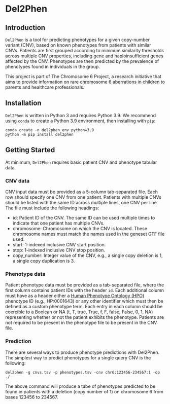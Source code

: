 # Del2Phen

## Introduction

`Del2Phen` is a tool for predicting phenotypes for a given copy-number variant (CNV), based on known phenotypes from patients with similar CNVs. Patients are first grouped according to minimum similarity thresholds across multiple CNV properties, including gene and haploinsufficient genes affected by the CNV. Phenotypes are then predicted by the prevalence of phenotypes found in individuals in the group.

This project is part of The Chromosome 6 Project, a research initiative that aims to provide information on rare chromosome 6 aberrations in children to parents and healthcare professionals.


## Installation
`Del2Phen` is written in Python 3 and requires Python 3.9. We recommend using `conda` to create a Python 3.9 environment, then installing with `pip`:


```
conda create -n del2phen_env python=3.9
python -m pip install del2phen
```


## Getting Started
At minimum, `Del2Phen` requires basic patient CNV and phenotype tabular data.

### CNV data
CNV input data must be provided as a 5-column tab-separated file. Each row should specify one CNV from one patient. Patients with multiple CNVs should be listed with the same ID across multiple lines, one CNV per line. The file must include the following headings:

- id: Patient ID of the CNV. The same ID can be used multiple times to indicate that one patient has multiple CNVs.
- chromosome: Chromosome on which the CNV is located. These chromosome names must match the names used in the geneset GTF file used.
- start: 1-indexed inclusive CNV start position.
- stop: 1-indexed inclusive CNV stop position.
- copy_number: Integer value of the CNV, e.g., a single copy deletion is 1, a single copy duplication is 3.

### Phenotype data
Patient phenotype data must be provided as a tab-separated file, where the first column contains patient IDs with the header `id`. Each additional column must have as a header either a [Human Phenotype Ontology (HPO)](https://hpo.jax.org/app/) phenotype ID (e.g., HP:0001643) or any other identifier which must then be defined as a custom phenotype term. Each entry in each column should be coercible to a Boolean or NA (t, T, true, True, f, F, false, False, 0, 1, NA) representing whether or not the patient exhibits the phenotype. Patients are not required to be present in the phenotype file to be present in the CNV file.


### Prediction
There are several ways to produce phenotype predictions with Del2Phen. The simplest way to predict phenotypes for a single query CNV is the following:

```del2phen -g cnvs.tsv -p phenotypes.tsv -cnv chr6:123456-234567:1 -op ./```

The above command will produce a tabe of phenotypes predicted to be found in patients with a deletion (copy number of 1) on chromosome 6 from bases 123456 to 234567. 
